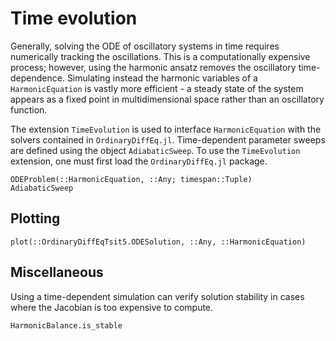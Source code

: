 # Time evolution

Generally, solving the ODE of oscillatory systems in time requires numerically tracking the oscillations. This is a computationally expensive process; however, using the harmonic ansatz removes the oscillatory time-dependence. Simulating instead the harmonic variables of a `HarmonicEquation` is vastly more efficient - a steady state of the system appears as a fixed point in multidimensional space rather than an oscillatory function.

The extension `TimeEvolution` is used to interface `HarmonicEquation` with the solvers contained in `OrdinaryDiffEq.jl`. Time-dependent parameter sweeps are defined using the object `AdiabaticSweep`. To use the `TimeEvolution` extension, one must first load the `OrdinaryDiffEq.jl` package.
```@docs; canonical=false
ODEProblem(::HarmonicEquation, ::Any; timespan::Tuple)
AdiabaticSweep
```

## Plotting

```@docs; canonical=false
plot(::OrdinaryDiffEqTsit5.ODESolution, ::Any, ::HarmonicEquation)
```

## Miscellaneous
Using a time-dependent simulation can verify solution stability in cases where the Jacobian is too expensive to compute.

```@docs; canonical=false
HarmonicBalance.is_stable
```